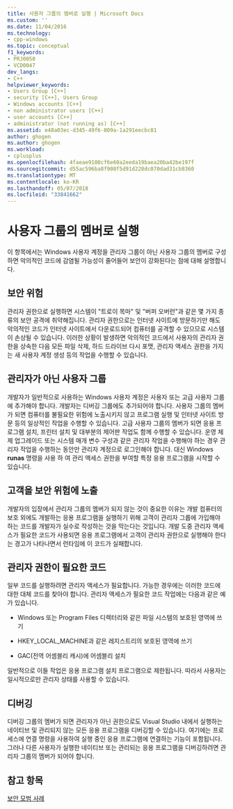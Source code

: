 ```yaml
---
title: 사용자 그룹의 멤버로 실행 | Microsoft Docs
ms.custom: ''
ms.date: 11/04/2016
ms.technology:
- cpp-windows
ms.topic: conceptual
f1_keywords:
- PRJ0050
- VCD0047
dev_langs:
- C++
helpviewer_keywords:
- Users Group [C++]
- security [C++], Users Group
- Windows accounts [C++]
- non administrator users [C++]
- user accounts [C++]
- administrator (not running as) [C++]
ms.assetid: e48a03ec-d345-49f6-809a-1a291eecbc81
author: ghogen
ms.author: ghogen
ms.workload:
- cplusplus
ms.openlocfilehash: 4faeae9100cf6e60a2eeda19baea20ba42be197f
ms.sourcegitcommit: d55ac596ba8f908f5d91d228dc070dad31cb8360
ms.translationtype: MT
ms.contentlocale: ko-KR
ms.lasthandoff: 05/07/2018
ms.locfileid: "33841662"
---
```

# <a name="running-as-a-member-of-the-users-group"></a>사용자 그룹의 멤버로 실행
이 항목에서는 Windows 사용자 계정을 관리자 그룹이 아닌 사용자 그룹의 멤버로 구성하면 악의적인 코드에 감염될 가능성이 줄어들어 보안이 강화된다는 점에 대해 설명합니다.  
  
## <a name="security-risks"></a>보안 위험  
 관리자 권한으로 실행하면 시스템이 "트로이 목마" 및 "버퍼 오버런"과 같은 몇 가지 종류의 보안 공격에 취약해집니다. 관리자 권한으로는 인터넷 사이트에 방문하기만 해도 악의적인 코드가 인터넷 사이트에서 다운로드되어 컴퓨터를 공격할 수 있으므로 시스템이 손상될 수 있습니다. 이러한 상황이 발생하면 악의적인 코드에서 사용자의 관리자 권한을 상속한 다음 모든 파일 삭제, 하드 드라이브 다시 포맷, 관리자 액세스 권한을 가지는 새 사용자 계정 생성 등의 작업을 수행할 수 있습니다.  
  
## <a name="non-administrator-user-groups"></a>관리자가 아닌 사용자 그룹  
 개발자가 일반적으로 사용하는 Windows 사용자 계정은 사용자 또는 고급 사용자 그룹에 추가해야 합니다. 개발자는 디버깅 그룹에도 추가되어야 합니다. 사용자 그룹의 멤버가 되면 컴퓨터를 불필요한 위험에 노출시키지 않고 프로그램 실행 및 인터넷 사이트 방문 등의 일상적인 작업을 수행할 수 있습니다. 고급 사용자 그룹의 멤버가 되면 응용 프로그램 설치, 프린터 설치 및 대부분의 제어판 작업도 함께 수행할 수 있습니다. 운영 체제 업그레이드 또는 시스템 매개 변수 구성과 같은 관리자 작업을 수행해야 하는 경우 관리자 작업을 수행하는 동안만 관리자 계정으로 로그인해야 합니다. 대신 Windows **runas** 명령을 사용 하 여 관리 액세스 권한을 부여할 특정 응용 프로그램을 시작할 수 있습니다.  
  
## <a name="exposing-customers-to-security-risks"></a>고객을 보안 위험에 노출  
 개발자의 입장에서 관리자 그룹의 멤버가 되지 않는 것이 중요한 이유는 개발 컴퓨터의 보호 외에도 개발하는 응용 프로그램을 실행하기 위해 고객이 관리자 그룹에 가입해야 하는 코드를 개발자가 실수로 작성하는 것을 막는다는 것입니다. 개발 도중 관리자 액세스가 필요한 코드가 사용되면 응용 프로그램에서 고객이 관리자 권한으로 실행해야 한다는 경고가 나타나면서 런타임에 이 코드가 실패합니다.  
  
## <a name="code-that-requires-administrator-privileges"></a>관리자 권한이 필요한 코드  
 일부 코드를 실행하려면 관리자 액세스가 필요합니다. 가능한 경우에는 이러한 코드에 대한 대체 코드를 찾아야 합니다. 관리자 액세스가 필요한 코드 작업에는 다음과 같은 예가 있습니다.  
  
-   Windows 또는 Program Files 디렉터리와 같은 파일 시스템의 보호된 영역에 쓰기  
  
-   HKEY_LOCAL_MACHINE과 같은 레지스트리의 보호된 영역에 쓰기  
  
-   GAC(전역 어셈블리 캐시)에 어셈블리 설치  
  
 일반적으로 이들 작업은 응용 프로그램 설치 프로그램으로 제한됩니다. 따라서 사용자는 일시적으로만 관리자 상태를 사용할 수 있습니다.  
  
## <a name="debugging"></a>디버깅  
 디버깅 그룹의 멤버가 되면 관리자가 아닌 권한으로도 Visual Studio 내에서 실행하는 네이티브 및 관리되지 않는 모든 응용 프로그램을 디버깅할 수 있습니다. 여기에는 프로세스에 연결 명령을 사용하여 실행 중인 응용 프로그램에 연결하는 기능이 포함됩니다. 그러나 다른 사용자가 실행한 네이티브 또는 관리되는 응용 프로그램을 디버깅하려면 관리자 그룹의 멤버가 되어야 합니다.  
  
## <a name="see-also"></a>참고 항목  
 [보안 모범 사례](security-best-practices-for-cpp.md)